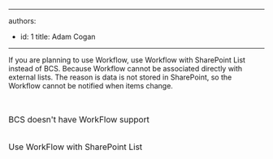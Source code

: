 

---
authors:
  - id: 1
    title: Adam Cogan
---




<span class='intro'> If you are planning to use Workflow, use Workflow with SharePoint List instead of BCS. Because Workflow cannot be associated directly with external lists. The reason is data is not stored in SharePoint, so the Workflow cannot be notified when items change.<br>
 </span>

  <br>
<br>
<img alt="" src="/PublishingImages/BCSDoesNotSupportWF.jpg" /><br>
<font size="+0" class="ms-rteCustom-FigureBad">BCS doesn't have WorkFlow support<br>
</font><br>
<br>
<img alt="" src="/PublishingImages/WFSupportList.jpg" /><br>
<font size="+0" class="ms-rteCustom-FigureGood">Use WorkFlow with SharePoint List</font>



